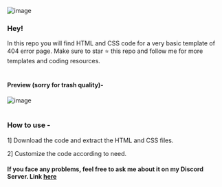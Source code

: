 ![image](https://user-images.githubusercontent.com/88544216/162729511-83cf7435-24f2-4fbf-b65d-7c142ee827a1.png)


### Hey!

In this repo you will find HTML and CSS code for a very basic template of 404 error page. Make sure to star ⭐ this repo and follow me for more templates and coding resources.

#

#### Preview (sorry for trash quality)- 
![image](https://user-images.githubusercontent.com/88544216/162728337-d6b381e6-db8f-49e5-beea-b373ab6c790c.png)

#

### How to use - 

1] Download the code and extract the HTML and CSS files.

2] Customize the code according to need.

#### If you face any problems, feel free to ask me about it on my Discord Server. Link [here](https://discord.gg/VbbnMzV9RZ)
